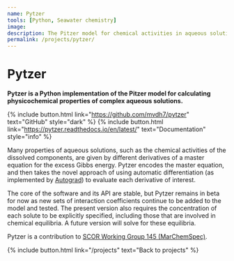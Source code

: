 ```yaml
---
name: Pytzer
tools: [Python, Seawater chemistry]
image:
description: The Pitzer model for chemical activities in aqueous solutions, in Python.
permalink: /projects/pytzer/
---
```


# Pytzer

**Pytzer is a Python implementation of the Pitzer model for calculating physicochemical properties of complex aqueous solutions.**

{% include button.html link="https://github.com/mvdh7/pytzer" text="GitHub" style="dark" %}
{% include button.html link="https://pytzer.readthedocs.io/en/latest/" text="Documentation" style="info" %}
<!--{% include button.html link="https://raw.githubusercontent.com/mvdh7/mvdh7.github.io/master/citations/Humphreys2015Calkulate.bib" text="Citation" style="light" %}-->

Many properties of aqueous solutions, such as the chemical activities of the dissolved components, are given by different derivatives of a master equation for the excess Gibbs energy. Pytzer encodes the master equation, and then takes the novel approach of using automatic differentiation (as implemented by [Autograd](https://github.com/HIPS/autograd)) to evaluate each derivative of interest.

The core of the software and its API are stable, but Pytzer remains in beta for now as new sets of interaction coefficients continue to be added to the model and tested. The present version also requires the concentration of each solute to be explicitly specified, including those that are involved in chemical equilibria. A future version will solve for these equilibria.

Pytzer is a contribution to [SCOR Working Group 145 (MarChemSpec)](http://marchemspec.org/).

<p class="text-center">
{% include button.html link="/projects" text="Back to projects" %}
</p>
